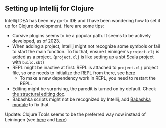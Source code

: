 ## Setting up Intellij for Clojure

Intellij IDEA has been my go-to IDE and I have been wondering 
how to set it up for Clojure development. Here are some tips:

- Cursive plugins seems to be a popular path. It seems to be actively developed, as of 2023.
- When adding a project, Intellij might not recognize some symbols or fail to start the main function. To fix that, ensure Leiningen's `project.clj` is added as a project. (`project.clj` is like setting up a sbt Scala project with `build.sbt`)
- REPL might be inactive at first. REPL is attached to `project.clj` project file, so one needs to initialize the REPL from there, see [here](https://cursive-ide.com/userguide/first-repl.html)
  - To make a new dependency work in REPL, you need to restart the REPL.     
- Editing might be surprising, the paredit is turned on by default. Check [the structural editing doc](https://cursive-ide.com/userguide/paredit.html).
- Babashka scripts might not be recognized by Intellij, add [Babashka module](https://cursive-ide.com/userguide/babashka.html) to fix that

Update: Clojure Tools seems to be the preferred way now instead of Leiningen (see [here](https://betweentwoparens.com/blog/what-are-the-clojure-tools/) and [here](https://corfield.org/blog/2018/04/18/all-the-paths/))